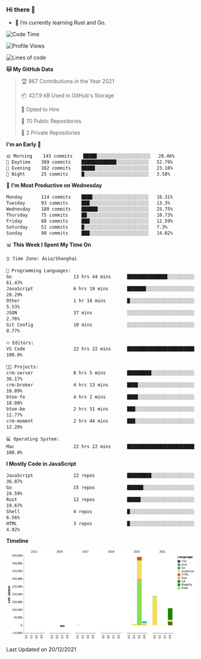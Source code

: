 ### Hi there 👋

- 🌱 I’m currently learning Rust and Go.

<!--START_SECTION:waka-->
![Code Time](http://img.shields.io/badge/Code%20Time-43%20hrs%207%20mins-blue)

![Profile Views](http://img.shields.io/badge/Profile%20Views-12-blue)

![Lines of code](https://img.shields.io/badge/From%20Hello%20World%20I%27ve%20Written-769%20Thousand%20lines%20of%20code-blue)

**🐱 My GitHub Data** 

> 🏆 867 Contributions in the Year 2021
 > 
> 📦 427.9 kB Used in GitHub's Storage 
 > 
> 💼 Opted to Hire
 > 
> 📜 70 Public Repositories 
 > 
> 🔑 2 Private Repositories  
 > 
**I'm an Early 🐤** 

```text
🌞 Morning    143 commits    █████░░░░░░░░░░░░░░░░░░░░   20.46% 
🌆 Daytime    369 commits    █████████████░░░░░░░░░░░░   52.79% 
🌃 Evening    162 commits    █████░░░░░░░░░░░░░░░░░░░░   23.18% 
🌙 Night      25 commits     █░░░░░░░░░░░░░░░░░░░░░░░░   3.58%

```
📅 **I'm Most Productive on Wednesday** 

```text
Monday       114 commits    ████░░░░░░░░░░░░░░░░░░░░░   16.31% 
Tuesday      93 commits     ███░░░░░░░░░░░░░░░░░░░░░░   13.3% 
Wednesday    180 commits    ██████░░░░░░░░░░░░░░░░░░░   25.75% 
Thursday     75 commits     ██░░░░░░░░░░░░░░░░░░░░░░░   10.73% 
Friday       88 commits     ███░░░░░░░░░░░░░░░░░░░░░░   12.59% 
Saturday     51 commits     █░░░░░░░░░░░░░░░░░░░░░░░░   7.3% 
Sunday       98 commits     ███░░░░░░░░░░░░░░░░░░░░░░   14.02%

```


📊 **This Week I Spent My Time On** 

```text
⌚︎ Time Zone: Asia/Shanghai

💬 Programming Languages: 
Go                       13 hrs 44 mins      ███████████████░░░░░░░░░░   61.43% 
JavaScript               6 hrs 19 mins       ███████░░░░░░░░░░░░░░░░░░   28.29% 
Other                    1 hr 14 mins        █░░░░░░░░░░░░░░░░░░░░░░░░   5.53% 
JSON                     37 mins             ░░░░░░░░░░░░░░░░░░░░░░░░░   2.76% 
Git Config               10 mins             ░░░░░░░░░░░░░░░░░░░░░░░░░   0.77%

🔥 Editors: 
VS Code                  22 hrs 22 mins      █████████████████████████   100.0%

🐱‍💻 Projects: 
crm-server               8 hrs 5 mins        █████████░░░░░░░░░░░░░░░░   36.17% 
crm-broker               4 hrs 13 mins       ████░░░░░░░░░░░░░░░░░░░░░   18.89% 
btoe-fe                  4 hrs 2 mins        ████░░░░░░░░░░░░░░░░░░░░░   18.08% 
btoe-be                  2 hrs 51 mins       ███░░░░░░░░░░░░░░░░░░░░░░   12.77% 
crm-moment               2 hrs 44 mins       ███░░░░░░░░░░░░░░░░░░░░░░   12.26%

💻 Operating System: 
Mac                      22 hrs 22 mins      █████████████████████████   100.0%

```

**I Mostly Code in JavaScript** 

```text
JavaScript               22 repos            █████████░░░░░░░░░░░░░░░░   36.07% 
Go                       15 repos            ██████░░░░░░░░░░░░░░░░░░░   24.59% 
Rust                     12 repos            █████░░░░░░░░░░░░░░░░░░░░   19.67% 
Shell                    4 repos             █░░░░░░░░░░░░░░░░░░░░░░░░   6.56% 
HTML                     3 repos             █░░░░░░░░░░░░░░░░░░░░░░░░   4.92%

```


**Timeline**

![Chart not found](https://raw.githubusercontent.com/elton/elton/main/charts/bar_graph.png) 


 Last Updated on 20/12/2021
<!--END_SECTION:waka-->

<!--
**elton/elton** is a ✨ _special_ ✨ repository because its `README.md` (this file) appears on your GitHub profile.

Here are some ideas to get you started:

- 🔭 I’m currently working on ...
- 🌱 I’m currently learning ...
- 👯 I’m looking to collaborate on ...
- 🤔 I’m looking for help with ...
- 💬 Ask me about ...
- 📫 How to reach me: ...
- 😄 Pronouns: ...
- ⚡ Fun fact: ...
-->
